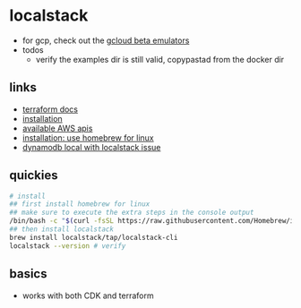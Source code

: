 # localstack

- for gcp, check out the [gcloud beta emulators](https://cloud.google.com/sdk/gcloud/reference/beta/emulators)
- todos
  - verify the examples dir is still valid, copypastad from the docker dir

## links

- [terraform docs](https://docs.localstack.cloud/user-guide/integrations/terraform/)
- [installation](https://docs.localstack.cloud/getting-started/)
- [available AWS apis](https://docs.localstack.cloud/user-guide/aws/feature-coverage/)
- [installation: use homebrew for linux](https://docs.brew.sh/Homebrew-on-Linux)
- [dynamodb local with localstack issue](https://github.com/localstack/localstack/issues/3390)

## quickies

```sh
# install
## first install homebrew for linux
## make sure to execute the extra steps in the console output
/bin/bash -c "$(curl -fsSL https://raw.githubusercontent.com/Homebrew/install/HEAD/install.sh)"
## then install localstack
brew install localstack/tap/localstack-cli
localstack --version # verify
```

## basics

- works with both CDK and terraform
